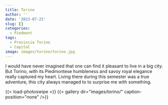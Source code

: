 ```yaml
---
title: Torino
author: ''
date: '2023-07-23'
slug: []
categories:
  - Piedmont
tags:
  - Provincia Torino
  - Capital
image: images/torino/torino.jpg
---
```


I would have never imagined that one can find it pleasant to live in a big city. But Torino, with its Piedmontese humbleness and savoy royal elegance really captured my heart. Living there during this semester was a true adventure, this city always managed to to surprise me with something.

{{< load-photoswipe >}}
{{< gallery dir="images/torino/" caption-position="none" />}}
